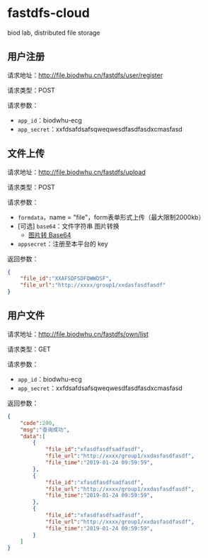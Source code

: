 # fastdfs-cloud

biod lab, distributed file storage



## 用户注册

请求地址：http://file.biodwhu.cn/fastdfs/user/register

请求类型：POST

请求参数：

- `app_id`：biodwhu-ecg
- `app_secret`：xxfdsafdsafsqweqwesdfasdfasdxcmasfasd



## 文件上传

请求地址：http://file.biodwhu.cn/fastdfs/upload

请求类型：POST

请求参数：

- `formdata`，name = "file"，form表单形式上传（最大限制2000kb）
- [可选] `base64`：文件字符串 图片转换
  - [图片转 Base64](http://imgbase64.duoshitong.com/)
- `appsecret`：注册至本平台的 key

返回参数：

```json
{
	"file_id":"XXAFSDFSDFQWWDSF",
	"file_url":"http://xxxx/group1/xxdasfasdfasdf"
}
```



## 用户文件

请求地址：http://file.biodwhu.cn/fastdfs/own/list

请求类型：GET

请求参数：

- `app_id`：biodwhu-ecg
- `app_secret`：xxfdsafdsafsqweqwesdfasdfasdxcmasfasd

返回参数：

```json
{
	"code":200,
	"msg":"查询成功",
    "data":[
        {
            "file_id":"xfasdfasdfsadfasdf",
            "file_url":"http://xxxx/group1/xxdasfasdfasdf",
            "file_time":"2019-01-24 09:59:59",
        },
        {
            "file_id":"xfasdfasdfsadfasdf",
            "file_url":"http://xxxx/group1/xxdasfasdfasdf",
            "file_time":"2019-01-24 09:59:59",
        },
        {
            "file_id":"xfasdfasdfsadfasdf",
            "file_url":"http://xxxx/group1/xxdasfasdfasdf",
            "file_time":"2019-01-24 09:59:59",
        }
    ]
}
```

